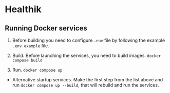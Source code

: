 # Healthik

## Running Docker services

1. Before building you need to configure `.env` file by following the example `.env.example` file.

2. Build. Before launching the services, you need to build images.
   `docker compose build`

3. Run.
   `docker compose up`

- Alternative startup services.
    Make the first step from the list above and run `docker compose up --build`, that will rebuild and run the services.

